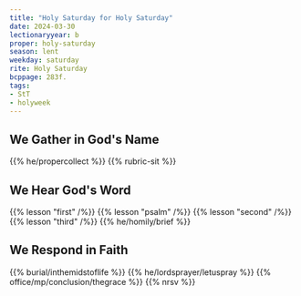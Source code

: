 ```yaml
---
title: "Holy Saturday for Holy Saturday"
date: 2024-03-30
lectionaryyear: b
proper: holy-saturday
season: lent
weekday: saturday
rite: Holy Saturday
bcppage: 283f.
tags:
- StT
- holyweek
---
```

## We Gather in God's Name
{{% he/propercollect %}}
{{% rubric-sit %}}
## We Hear God's Word
{{% lesson "first" /%}}
{{% lesson "psalm" /%}}
{{% lesson "second" /%}}
{{% lesson "third" /%}}
{{% he/homily/brief %}}
## We Respond in Faith
{{% burial/inthemidstoflife %}}
{{% he/lordsprayer/letuspray %}}
{{% office/mp/conclusion/thegrace %}}
{{% nrsv %}}

